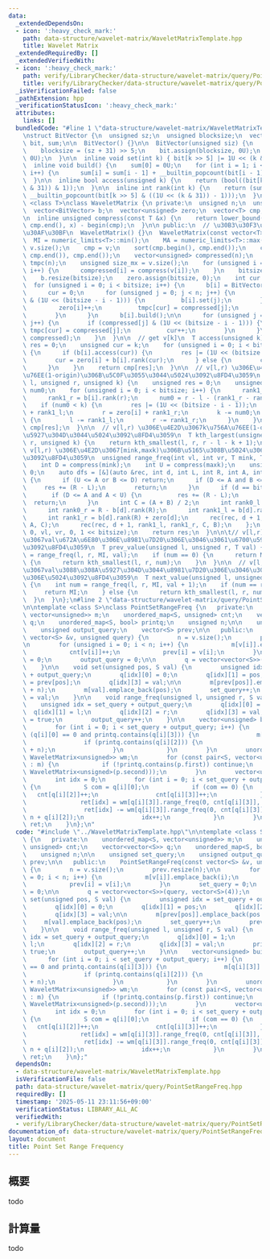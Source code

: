 ```yaml
---
data:
  _extendedDependsOn:
  - icon: ':heavy_check_mark:'
    path: data-structure/wavelet-matrix/WaveletMatrixTemplate.hpp
    title: Wavelet Matrix
  _extendedRequiredBy: []
  _extendedVerifiedWith:
  - icon: ':heavy_check_mark:'
    path: verify/LibraryChecker/data-structure/wavelet-matrix/query/PointSetRangeFrequency.test.cpp
    title: verify/LibraryChecker/data-structure/wavelet-matrix/query/PointSetRangeFrequency.test.cpp
  _isVerificationFailed: false
  _pathExtension: hpp
  _verificationStatusIcon: ':heavy_check_mark:'
  attributes:
    links: []
  bundledCode: "#line 1 \"data-structure/wavelet-matrix/WaveletMatrixTemplate.hpp\"\
    \nstruct BitVector {\n  unsigned sz;\n  unsigned blocksize;\n  vector<unsigned>\
    \ bit, sum;\n\n  BitVector() {}\n\n  BitVector(unsigned siz) {\n    sz = siz;\n\
    \    blocksize = (sz + 31) >> 5;\n    bit.assign(blocksize, 0U);\n    sum.assign(blocksize,\
    \ 0U);\n  }\n\n  inline void set(int k) { bit[k >> 5] |= 1U << (k & 31); }\n\n\
    \  inline void build() {\n    sum[0] = 0U;\n    for (int i = 1; i < blocksize;\
    \ i++) {\n      sum[i] = sum[i - 1] + __builtin_popcount(bit[i - 1]);\n    }\n\
    \  }\n\n  inline bool access(unsigned k) {\n    return (bool((bit[k >> 5] >> (k\
    \ & 31)) & 1));\n  }\n\n  inline int rank(int k) {\n    return (sum[k >> 5] +\
    \ __builtin_popcount(bit[k >> 5] & ((1U << (k & 31)) - 1)));\n  }\n};\n\ntemplate\
    \ <class T>\nclass WaveletMatrix {\n private:\n  unsigned n;\n  unsigned bitsize;\n\
    \  vector<BitVector> b;\n  vector<unsigned> zero;\n  vector<T> cmp;\n  T MI, MA;\n\
    \n  inline unsigned compress(const T &x) {\n    return lower_bound(cmp.begin(),\
    \ cmp.end(), x) - begin(cmp);\n  }\n\n public:\n  // \u30B3\u30F3\u30B9\u30C8\u30E9\
    \u30AF\u30BF\n  WaveletMatrix() {}\n  WaveletMatrix(const vector<T> &v) {\n  \
    \  MI = numeric_limits<T>::min();\n    MA = numeric_limits<T>::max();\n    n =\
    \ v.size();\n    cmp = v;\n    sort(cmp.begin(), cmp.end());\n    cmp.erase(unique(cmp.begin(),\
    \ cmp.end()), cmp.end());\n    vector<unsigned> compressed(n);\n    vector<unsigned>\
    \ tmpc(n);\n    unsigned size_mx = v.size();\n    for (unsigned i = 0; i < n;\
    \ i++) {\n      compressed[i] = compress(v[i]);\n    }\n    bitsize = bit_width(cmp.size());\n\
    \    b.resize(bitsize);\n    zero.assign(bitsize, 0);\n    int cur = 0;\n\n  \
    \  for (unsigned i = 0; i < bitsize; i++) {\n      b[i] = BitVector(n + 1);\n\
    \      cur = 0;\n      for (unsigned j = 0; j < n; j++) {\n        if (compressed[j]\
    \ & (1U << (bitsize - i - 1))) {\n          b[i].set(j);\n        } else {\n \
    \         zero[i]++;\n          tmpc[cur] = compressed[j];\n          cur++;\n\
    \        }\n      }\n      b[i].build();\n\n      for (unsigned j = 0; j < n;\
    \ j++) {\n        if (compressed[j] & (1U << (bitsize - i - 1))) {\n         \
    \ tmpc[cur] = compressed[j];\n          cur++;\n        }\n      }\n      swap(tmpc,\
    \ compressed);\n    }\n  }\n\n  // get v[k]\n  T access(unsigned k) {\n    unsigned\
    \ res = 0;\n    unsigned cur = k;\n    for (unsigned i = 0; i < bitsize; i++)\
    \ {\n      if (b[i].access(cur)) {\n        res |= (1U << (bitsize - i - 1));\n\
    \        cur = zero[i] + b[i].rank(cur);\n      } else {\n        cur -= b[i].rank(cur);\n\
    \      }\n    }\n    return cmp[res];\n  }\n\n  // v[l,r) \u306E\u4E2D\u3067k\u756A\
    \u76EE(1-origin)\u306B\u5C0F\u3055\u3044\u5024\u3092\u8FD4\u3059\n  T kth_smallest(unsigned\
    \ l, unsigned r, unsigned k) {\n    unsigned res = 0;\n    unsigned rank1_l, rank1_r,\
    \ num0;\n    for (unsigned i = 0; i < bitsize; i++) {\n      rank1_l = b[i].rank(l);\n\
    \      rank1_r = b[i].rank(r);\n      num0 = r - l - (rank1_r - rank1_l);\n  \
    \    if (num0 < k) {\n        res |= (1U << (bitsize - i - 1));\n        l = zero[i]\
    \ + rank1_l;\n        r = zero[i] + rank1_r;\n        k -= num0;\n      } else\
    \ {\n        l -= rank1_l;\n        r -= rank1_r;\n      }\n    }\n    return\
    \ cmp[res];\n  }\n\n  // v[l,r) \u306E\u4E2D\u3067k\u756A\u76EE(1-origin)\u306B\
    \u5927\u304D\u3044\u5024\u3092\u8FD4\u3059\n  T kth_largest(unsigned l, unsigned\
    \ r, unsigned k) {\n    return kth_smallest(l, r, r - l - k + 1);\n  }\n\n  //\
    \ v[l,r) \u306E\u4E2D\u3067[mink,maxk)\u306B\u5165\u308B\u5024\u306E\u500B\u6570\
    \u3092\u8FD4\u3059\n  unsigned range_freq(int vl, int vr, T mink, T maxk) {\n\
    \    int D = compress(mink);\n    int U = compress(maxk);\n    unsigned res =\
    \ 0;\n    auto dfs = [&](auto &rec, int d, int L, int R, int A, int B) -> void\
    \ {\n      if (U <= A or B <= D) return;\n      if (D <= A and B <= U) {\n   \
    \     res += (R - L);\n        return;\n      }\n      if (d == bitsize) {\n \
    \       if (D <= A and A < U) {\n          res += (R - L);\n        }\n      \
    \  return;\n      }\n      int C = (A + B) / 2;\n      int rank0_l = L - b[d].rank(L);\n\
    \      int rank0_r = R - b[d].rank(R);\n      int rank1_l = b[d].rank(L) + zero[d];\n\
    \      int rank1_r = b[d].rank(R) + zero[d];\n      rec(rec, d + 1, rank0_l, rank0_r,\
    \ A, C);\n      rec(rec, d + 1, rank1_l, rank1_r, C, B);\n    };\n    dfs(dfs,\
    \ 0, vl, vr, 0, 1 << bitsize);\n    return res;\n  }\n\n\t// v[l,r)\u306E\u4E2D\
    \u3067val\u672A\u6E80\u306E\u8981\u7D20\u306E\u3046\u3061\u6700\u5927\u306E\u5024\
    \u3092\u8FD4\u3059\n  T prev_value(unsigned l, unsigned r, T val) {\n    int num\
    \ = range_freq(l, r, MI, val);\n    if (num == 0) {\n      return MA;\n    } else\
    \ {\n      return kth_smallest(l, r, num);\n    }\n  }\n\n  // v[l,r)\u306E\u4E2D\
    \u3067val\u3088\u308A\u5927\u304D\u3044\u8981\u7D20\u306E\u3046\u3061\u6700\u5C0F\
    \u306E\u5024\u3092\u8FD4\u3059\n  T next_value(unsigned l, unsigned r, T val)\
    \ {\n    int num = range_freq(l, r, MI, val + 1);\n    if (num == r - l) {\n \
    \     return MI;\n    } else {\n      return kth_smallest(l, r, num + 1);\n  \
    \  }\n  }\n};\n#line 2 \"data-structure/wavelet-matrix/query/PointSetRangeFreq.hpp\"\
    \n\ntemplate <class S>\nclass PointSetRangeFreq {\n   private:\n    unordered_map<S,\
    \ vector<unsigned>> m;\n    unordered_map<S, unsigned> cnt;\n    vector<vector<S>>\
    \ q;\n    unordered_map<S, bool> printq;\n    unsigned n;\n\n    unsigned set_query;\n\
    \    unsigned output_query;\n    vector<S> prev;\n\n   public:\n    PointSetRangeFreq(const\
    \ vector<S> &v, unsigned query) {\n        n = v.size();\n        prev.resize(n);\n\
    \n        for (unsigned i = 0; i < n; i++) {\n            m[v[i]].emplace_back(i);\n\
    \            cnt[v[i]]++;\n            prev[i] = v[i];\n        }\n        set_query\
    \ = 0;\n        output_query = 0;\n\n        q = vector<vector<S>>(query, vector<S>(4));\n\
    \    }\n\n    void set(unsigned pos, S val) {\n        unsigned idx = set_query\
    \ + output_query;\n        q[idx][0] = 0;\n        q[idx][1] = pos;\n        q[idx][2]\
    \ = prev[pos];\n        q[idx][3] = val;\n\n        m[prev[pos]].emplace_back(pos\
    \ + n);\n        m[val].emplace_back(pos);\n        set_query++;\n        prev[pos]\
    \ = val;\n    }\n\n    void range_freq(unsigned l, unsigned r, S val) {\n    \
    \    unsigned idx = set_query + output_query;\n        q[idx][0] = 1;\n      \
    \  q[idx][1] = l;\n        q[idx][2] = r;\n        q[idx][3] = val;\n        printq[val]\
    \ = true;\n        output_query++;\n    }\n\n    vector<unsigned> build() {\n\
    \        for (int i = 0; i < set_query + output_query; i++) {\n            if\
    \ (q[i][0] == 0 and printq.contains(q[i][3])) {\n                m[q[i][3]].emplace_back(q[i][1]);\n\
    \                if (printq.contains(q[i][2])) {\n                    m[q[i][2]].emplace_back(unsigned(q[i][1])\
    \ + n);\n                }\n            }\n        }\n        unordered_map<S,\
    \ WaveletMatrix<unsigned>> wm;\n        for (const pair<S, vector<unsigned>> &p\
    \ : m) {\n            if (!printq.contains(p.first)) continue;\n            wm.emplace(make_pair(p.first,\
    \ WaveletMatrix<unsigned>(p.second)));\n        }\n        vector<unsigned> ret(output_query);\n\
    \        int idx = 0;\n        for (int i = 0; i < set_query + output_query; i++)\
    \ {\n            S com = q[i][0];\n            if (com == 0) {\n             \
    \   cnt[q[i][2]]++;\n                cnt[q[i][3]]++;\n            } else {\n \
    \               ret[idx] = wm[q[i][3]].range_freq(0, cnt[q[i][3]], q[i][1], q[i][2]);\n\
    \                ret[idx] -= wm[q[i][3]].range_freq(0, cnt[q[i][3]], n + q[i][1],\
    \ n + q[i][2]);\n                idx++;\n            }\n        }\n        return\
    \ ret;\n    }\n};\n"
  code: "#include \"../WaveletMatrixTemplate.hpp\"\n\ntemplate <class S>\nclass PointSetRangeFreq\
    \ {\n   private:\n    unordered_map<S, vector<unsigned>> m;\n    unordered_map<S,\
    \ unsigned> cnt;\n    vector<vector<S>> q;\n    unordered_map<S, bool> printq;\n\
    \    unsigned n;\n\n    unsigned set_query;\n    unsigned output_query;\n    vector<S>\
    \ prev;\n\n   public:\n    PointSetRangeFreq(const vector<S> &v, unsigned query)\
    \ {\n        n = v.size();\n        prev.resize(n);\n\n        for (unsigned i\
    \ = 0; i < n; i++) {\n            m[v[i]].emplace_back(i);\n            cnt[v[i]]++;\n\
    \            prev[i] = v[i];\n        }\n        set_query = 0;\n        output_query\
    \ = 0;\n\n        q = vector<vector<S>>(query, vector<S>(4));\n    }\n\n    void\
    \ set(unsigned pos, S val) {\n        unsigned idx = set_query + output_query;\n\
    \        q[idx][0] = 0;\n        q[idx][1] = pos;\n        q[idx][2] = prev[pos];\n\
    \        q[idx][3] = val;\n\n        m[prev[pos]].emplace_back(pos + n);\n   \
    \     m[val].emplace_back(pos);\n        set_query++;\n        prev[pos] = val;\n\
    \    }\n\n    void range_freq(unsigned l, unsigned r, S val) {\n        unsigned\
    \ idx = set_query + output_query;\n        q[idx][0] = 1;\n        q[idx][1] =\
    \ l;\n        q[idx][2] = r;\n        q[idx][3] = val;\n        printq[val] =\
    \ true;\n        output_query++;\n    }\n\n    vector<unsigned> build() {\n  \
    \      for (int i = 0; i < set_query + output_query; i++) {\n            if (q[i][0]\
    \ == 0 and printq.contains(q[i][3])) {\n                m[q[i][3]].emplace_back(q[i][1]);\n\
    \                if (printq.contains(q[i][2])) {\n                    m[q[i][2]].emplace_back(unsigned(q[i][1])\
    \ + n);\n                }\n            }\n        }\n        unordered_map<S,\
    \ WaveletMatrix<unsigned>> wm;\n        for (const pair<S, vector<unsigned>> &p\
    \ : m) {\n            if (!printq.contains(p.first)) continue;\n            wm.emplace(make_pair(p.first,\
    \ WaveletMatrix<unsigned>(p.second)));\n        }\n        vector<unsigned> ret(output_query);\n\
    \        int idx = 0;\n        for (int i = 0; i < set_query + output_query; i++)\
    \ {\n            S com = q[i][0];\n            if (com == 0) {\n             \
    \   cnt[q[i][2]]++;\n                cnt[q[i][3]]++;\n            } else {\n \
    \               ret[idx] = wm[q[i][3]].range_freq(0, cnt[q[i][3]], q[i][1], q[i][2]);\n\
    \                ret[idx] -= wm[q[i][3]].range_freq(0, cnt[q[i][3]], n + q[i][1],\
    \ n + q[i][2]);\n                idx++;\n            }\n        }\n        return\
    \ ret;\n    }\n};"
  dependsOn:
  - data-structure/wavelet-matrix/WaveletMatrixTemplate.hpp
  isVerificationFile: false
  path: data-structure/wavelet-matrix/query/PointSetRangeFreq.hpp
  requiredBy: []
  timestamp: '2025-05-11 23:11:56+09:00'
  verificationStatus: LIBRARY_ALL_AC
  verifiedWith:
  - verify/LibraryChecker/data-structure/wavelet-matrix/query/PointSetRangeFrequency.test.cpp
documentation_of: data-structure/wavelet-matrix/query/PointSetRangeFreq.hpp
layout: document
title: Point Set Range Frequency
---
```


## 概要

todo

## 計算量
todo